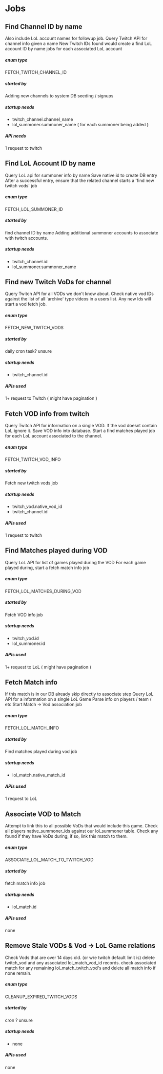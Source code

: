 # Jobs

## Find Channel ID by name
Also include LoL account names for followup job.
Query Twitch API for channel info given a name
New Twitch IDs found would create a find LoL account ID by name jobs for each associated LoL account

##### enum type
FETCH_TWITCH_CHANNEL_ID

##### started by
Adding new channels to system
DB seeding / signups

##### startup needs
* twitch_channel.channel_name
* lol_summoner.summoner_name ( for each summoner being added )

##### API needs
1 request to twitch


## Find LoL Account ID by name
Query LoL api for summoner info by name
Save native id to create DB entry
After a successful entry, ensure that the related channel starts a 'find new twitch vods' job

##### enum type
FETCH_LOL_SUMMONER_ID

##### started by
find channel ID by name
Adding additional summoner accounts to associate with twitch accounts.

##### startup needs
* twitch_channel.id
* lol_summoner.summoner_name


## Find new Twitch VoDs for channel
Query Twitch API for all VODs we don't know about.
Check native vod IDs against the list of all 'archive' type videos in a users list.
Any new Ids will start a vod fetch job.


##### enum type
FETCH_NEW_TWITCH_VODS

##### started by
daily cron task? 
unsure

##### startup needs
* twitch_channel.id
    
##### APIs used
1+ request to Twitch ( might have pagination )


## Fetch VOD info from twitch
Query Twitch API for information on a single VOD.
If the vod doesnt contain LoL ignore it.
Save VOD info into database.
Start a find matches played job for each LoL account associated to the channel.

##### enum type
FETCH_TWITCH_VOD_INFO

##### started by
Fetch new twitch vods job

##### startup needs
* twitch_vod.native_vod_id
* twitch_channel.id 

##### APIs used
1 request to twitch 


## Find Matches played during VOD
Query LoL API for list of games played during the VOD
For each game played during, start a fetch match info job

##### enum type
FETCH_LOL_MATCHES_DURING_VOD

##### started by
Fetch VOD info job

##### startup needs
* twitch_vod.id
* lol_summoner.id

##### APIs used
1+ request to LoL ( might have pagination )


## Fetch Match info
If this match is in our DB already skip directly to associate step
Query LoL API for a information on a single LoL Game
Parse info on players / team / etc
Start Match -> Vod association job 

##### enum type
FETCH_LOL_MATCH_INFO

##### started by
Find matches played during vod job

##### startup needs
* lol_match.native_match_id

##### APIs used
1 request to LoL


## Associate VOD to Match
Attempt to link this to all possible VoDs that would include this game.
Check all players native_summoner_ids against our lol_summoner table. 
Check any found if they have VoDs during, if so, link this match to them.

##### enum type
ASSOCIATE_LOL_MATCH_TO_TWITCH_VOD

##### started by
fetch match info job

##### startup needs
* lol_match.id

##### APIs used
none


## Remove Stale VODs & Vod -> LoL Game relations
Check Vods that are over 14 days old. (or w/e twitch default limit is)
delete twitch_vod and any associated lol_match_vod_id records.
check associated match for any remaining lol_match_twitch_vod's and delete all match info if none remain.

##### enum type
CLEANUP_EXPIRED_TWITCH_VODS

##### started by
cron ? 
unsure

##### startup needs
* none

##### APIs used 
none
